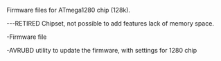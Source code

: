 Firmware files for ATmega1280 chip (128k).

---RETIRED Chipset, not possible to add features lack of memory space. 


-Firmware file

-AVRUBD utility to update the firmware, with settings for 1280 chip

